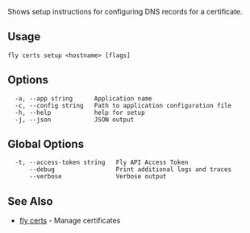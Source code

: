 Shows setup instructions for configuring DNS records for a certificate.

## Usage
~~~
fly certs setup <hostname> [flags]
~~~

## Options

~~~
  -a, --app string      Application name
  -c, --config string   Path to application configuration file
  -h, --help            help for setup
  -j, --json            JSON output
~~~

## Global Options

~~~
  -t, --access-token string   Fly API Access Token
      --debug                 Print additional logs and traces
      --verbose               Verbose output
~~~

## See Also

* [fly certs](/docs/flyctl/certs/)	 - Manage certificates
